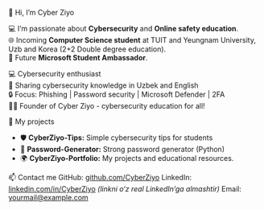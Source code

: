 👋 Hi, I’m Cyber Ziyo

💻 I’m passionate about **Cybersecurity** and **Online safety education**.  
🌐 Incoming **Computer Science student** at TUIT and Yeungnam University, Uzb and Korea (2+2 Double degree education).  
🎯 Future **Microsoft Student Ambassador**.  

💻 Cybersecurity enthusiast  
🎯 Sharing cybersecurity knowledge in Uzbek and English  
🔒 Focus: Phishing | Password security | Microsoft Defender | 2FA  
👨‍💻 Founder of Cyber Ziyo - cybersecurity education for all!

🚀 My projects
- 🛡️ **CyberZiyo-Tips:** Simple cybersecurity tips for students
- 🔑 **Password-Generator:** Strong password generator (Python)
- 🌍 **CyberZiyo-Portfolio:** My projects and educational resources.

📫 Contact me
 GitHub: [github.com/CyberZiyo](https://github.com/CyberZiyo)
 LinkedIn: [linkedin.com/in/CyberZiyo](#) *(linkni o‘z real LinkedIn’ga almashtir)*
 Email: yourmail@example.com

